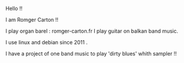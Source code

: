 Hello !!

I am Romger Carton !!

I play organ barel : romger-carton.fr
I play guitar on balkan band music.

I use linux and debian since 2011 .

I have a project of one band music to play 'dirty blues' whith sampler !!
